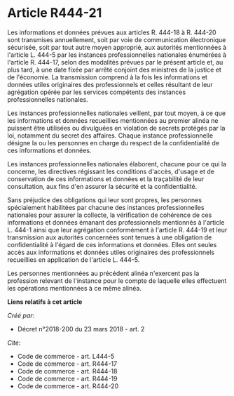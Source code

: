 # Article R444-21

Les informations et données prévues aux articles R. 444-18 à R. 444-20 sont transmises annuellement, soit par voie de
communication électronique sécurisée, soit par tout autre moyen approprié, aux autorités mentionnées à l'article L. 444-5 par
les instances professionnelles nationales énumérées à l'article R. 444-17, selon des modalités prévues par le présent article
et, au plus tard, à une date fixée par arrêté conjoint des ministres de la justice et de l'économie. La transmission comprend
à la fois les informations et données utiles originaires des professionnels et celles résultant de leur agrégation opérée par
les services compétents des instances professionnelles nationales. 

Les instances professionnelles nationales veillent, par tout moyen, à ce que les informations et données recueillies
mentionnées au premier alinéa ne puissent être utilisées ou divulguées en violation de secrets protégés par la loi, notamment
du secret des affaires. Chaque instance professionnelle désigne la ou les personnes en charge du respect de la
confidentialité de ces informations et données. 

Les instances professionnelles nationales élaborent, chacune pour ce qui la concerne, les directives régissant les conditions
d'accès, d'usage et de conservation de ces informations et données et la traçabilité de leur consultation, aux fins d'en
assurer la sécurité et la confidentialité. 

Sans préjudice des obligations qui leur sont propres, les personnes spécialement habilitées par chacune des instances
professionnelles nationales pour assurer la collecte, la vérification de cohérence de ces informations et données émanant des
professionnels mentionnés à l'article L. 444-1 ainsi que leur agrégation conformément à l'article R. 444-19 et leur
transmission aux autorités concernées sont tenues à une obligation de confidentialité à l'égard de ces informations et
données. Elles ont seules accès aux informations et données utiles originaires des professionnels recueillies en application
de l'article L. 444-5. 

Les personnes mentionnées au précédent alinéa n'exercent pas la profession relevant de l'instance pour le compte de laquelle
elles effectuent les opérations mentionnées à ce même alinéa.

**Liens relatifs à cet article**

_Créé par_:

  - Décret n°2018-200 du 23 mars 2018 - art. 2

_Cite_:

  - Code de commerce - art. L444-5
  - Code de commerce - art. R444-17
  - Code de commerce - art. R444-18
  - Code de commerce - art. R444-19
  - Code de commerce - art. R444-20
